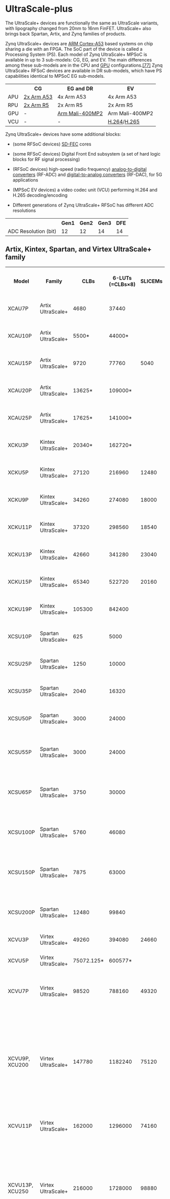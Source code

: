 # UltraScale-plus

The UltraScale+ devices are functionally the same as UltraScale variants, with lipography changed from 20nm to 16nm FinFET. UltraScale+ also brings back Spartan, Artix, and Zynq families of products.

Zynq UltraScale+ devices are [ARM Cortex-A53](https://en.wikipedia.org/wiki/ARM_Cortex-A53 "ARM Cortex-A53") based
systems on chip sharing a die with an FPGA. The SoC part of the device is called a Processing System (PS). Each model of
Zynq UltraScale+ MPSoC is available in up to 3 sub-models: CG, EG, and EV. The main differences among these sub-models
are in the CPU and [GPU](https://en.wikipedia.org/wiki/Graphics_processing_unit "Graphics processing unit")
configurations.[\[77\]](#cite_note-77) Zynq UltraScale+ RFSoC devices are available in DR sub-models, which have PS
capabilities identical to MPSoC EG sub-models.
<table>
	<tbody>
		<tr>
			<th>
			</th>
			<th>CG
			</th>
			<th>EG and DR
			</th>
			<th>EV
		</tr>
		<tr>
			<td>APU</td>
			<td><a href=https://en.wikipedia.org/wiki/ARM_Cortex-A title="ARM Cortex-A">2x Arm
					A53</a></td>
			<td>4x Arm A53</td>
			<td>4x Arm A53
		</tr>
		<tr>
			<td>RPU</td>
			<td><a href=https://en.wikipedia.org/wiki/ARM_Cortex-R title="ARM Cortex-R">2x Arm
					R5</a></td>
			<td>2x Arm R5</td>
			<td>2x Arm R5
		</tr>
		<tr>
			<td>GPU</td>
			<td>-</td>
			<td><a href=https://en.wikipedia.org/wiki/Mali_(GPU) title="Mali (GPU)">Arm
					Mali-400MP2</a></td>
			<td>Arm Mali-400MP2
		</tr>
		<tr>
			<td>VCU</td>
			<td>-</td>
			<td>-</td>
			<td><a href=https://en.wikipedia.org/wiki/H.264/MPEG-4_AVC class=mw-redirect
					title="H.264/MPEG-4 AVC">H.264</a>/<a href=https://en.wikipedia.org/wiki/H.265 class=mw-redirect
					title=H.265>H.265</a>
</table>

Zynq UltraScale+ devices have some additional blocks:

* (some RFSoC devices) [SD-FEC](https://en.wikipedia.org/wiki/Forward_Error_Correction "Forward Error Correction") cores
* (some RFSoC devices) Digital Front End subsystem (a set of hard logic blocks for RF signal processing)
* (RFSoC devices) high-speed (radio frequency) [analog-to-digital
converters](https://en.wikipedia.org/wiki/Analog-to-digital_converter "Analog-to-digital converter") (RF-ADC) and
[digital-to-analog converters](https://en.wikipedia.org/wiki/Digital-to-analog_converter "Digital-to-analog converter")
(RF-DAC), for 5G applications
* (MPSoC EV devices) a video codec unit (VCU) performing H.264 and H.265 decoding/encoding

* Different generations of Zynq UltraScale+ RFSoC has different ADC resolutions
<table>
	<tbody>
		<tr>
			<th>
			</th>
			<th>Gen1
			</th>
			<th>Gen2
			</th>
			<th>Gen3
			</th>
			<th> DFE
			</th>
		</tr>
		<tr>
			<td>ADC Resolution (bit)
			</td>
			<td>12
			</td>
			<td>12
			</td>
			<td>14
			</td>
			<td>14
			</td>
		</tr>
	</tbody>
</table>


## Artix, Kintex, Spartan, and Virtex UltraScale+ family
<table>
	<tbody>
		<tr>
			<th class=headerSort tabindex=0 role="columnheader button" title="Sort ascending">Model
			</th>
			<th class=headerSort tabindex=0 role="columnheader button" title="Sort ascending">Family
			</th>
			<th class=headerSort tabindex=0 role="columnheader button" title="Sort ascending">CLBs
			</th>
			<th class=headerSort tabindex=0 role="columnheader button" title="Sort ascending">6-LUTs
				(=CLBs×8)
			</th>
			<th class=headerSort tabindex=0 role="columnheader button" title="Sort ascending">
				SLICEMs
			</th>
			<th class=headerSort tabindex=0 role="columnheader button" title="Sort ascending">Block
				RAMs (36kbit each)
			</th>
			<th class=headerSort tabindex=0 role="columnheader button" title="Sort ascending">Ultra
				RAMs (288kbit each)
			</th>
			<th class=headerSort tabindex=0 role="columnheader button" title="Sort ascending">
				DSP48E2 blocks
			</th>
			<th class=headerSort tabindex=0 role="columnheader button" title="Sort ascending">CMTs
			</th>
			<th class=headerSort tabindex=0 role="columnheader button" title="Sort ascending">Clock
				Regions
			</th>
			<th class=headerSort tabindex=0 role="columnheader button" title="Sort ascending">I/O
				banks (max)
			</th>
			<th class=headerSort tabindex=0 role="columnheader button" title="Sort ascending">User
				I/Os (max)
			</th>
			<th class=headerSort tabindex=0 role="columnheader button" title="Sort ascending">
				Gigabit transceivers (max)
			</th>
			<th class=headerSort tabindex=0 role="columnheader button" title="Sort ascending">PCI
				Express Cores
			</th>
			<th class=headerSort tabindex=0 role="columnheader button" title="Sort ascending">100
				Gigabit Ethernet MACs
			</th>
			<th class=headerSort tabindex=0 role="columnheader button" title="Sort ascending">
				Intelaken Cores
			</th>
			<th class=headerSort tabindex=0 role="columnheader button" title="Sort ascending">Others
			</th>
			<th class=headerSort tabindex=0 role="columnheader button" title="Sort ascending">Notes
		</tr>
		<tr>
			<td>XCAU7P</td>
			<td>Artix UltraScale+</td>
			<td>4680</td>
			<td>37440</td>
			<td></td>
			<td>108</td>
			<td></td>
			<td>215</td>
			<td>2</td>
			<td></td>
			<td>2 HP + 6 HD</td>
			<td>104 HP + 144 HD</td>
			<td>4 GTH</td>
			<td>1 PCIE4C</td>
			<td>-</td>
			<td>-</td>
			<td>-</td>
			<td>not yet in production
		</tr>
		<tr>
			<td>XCAU10P</td>
			<td>Artix UltraScale+</td>
			<td>5500*</td>
			<td>44000*</td>
			<td></td>
			<td>100*</td>
			<td>-</td>
			<td>400</td>
			<td>3</td>
			<td>6 (2x3)</td>
			<td>3 HP + 3 HD</td>
			<td>156 HP + 72 HD</td>
			<td>12 GTH</td>
			<td>1 PCIE4C</td>
			<td>-</td>
			<td>-</td>
			<td>-</td>
			<td>software-limitted version of XCAU15P
		</tr>
		<tr>
			<td>XCAU15P</td>
			<td>Artix UltraScale+</td>
			<td>9720</td>
			<td>77760</td>
			<td>5040</td>
			<td>144</td>
			<td>-</td>
			<td>576</td>
			<td>3</td>
			<td>6 (2x3)</td>
			<td>3 HP + 3 HD</td>
			<td>156 HP + 72 HD</td>
			<td>12 GTH</td>
			<td>1 PCIE4C</td>
			<td>-</td>
			<td>-</td>
			<td>-</td>
			<td>
		</tr>
		<tr>
			<td>XCAU20P</td>
			<td>Artix UltraScale+</td>
			<td>13625*</td>
			<td>109000*</td>
			<td></td>
			<td>200*</td>
			<td>-</td>
			<td>900*</td>
			<td>3*</td>
			<td>16 (4x4)</td>
			<td>3 HP + 3 HD</td>
			<td>156 HP + 72 HD</td>
			<td>12 GTY</td>
			<td>1 PCIE4</td>
			<td>-</td>
			<td>-</td>
			<td>-</td>
			<td>software-limitted version of XCKU5P
		</tr>
		<tr>
			<td>XCAU25P</td>
			<td>Artix UltraScale+</td>
			<td>17625*</td>
			<td>141000*</td>
			<td></td>
			<td>300*</td>
			<td>-</td>
			<td>1200*</td>
			<td>4</td>
			<td>16 (4x4)</td>
			<td>4 HP + 4 HD</td>
			<td>208 HP + 96 HD</td>
			<td>12 GTY</td>
			<td>1 PCIE4</td>
			<td>-</td>
			<td>-</td>
			<td>-</td>
			<td>software-limitted version of XCKU5P
		</tr>
		<tr>
			<td>XCKU3P</td>
			<td>Kintex UltraScale+</td>
			<td>20340*</td>
			<td>162720*</td>
			<td></td>
			<td>360*</td>
			<td>48*</td>
			<td>1368*</td>
			<td>4</td>
			<td>16 (4×4)</td>
			<td>4 HP + 4 HD</td>
			<td>208 HP + 96 HD</td>
			<td>16 GTY</td>
			<td>1 PCIE4</td>
			<td>-</td>
			<td>-</td>
			<td>-</td>
			<td>software-limitted version of XCKU5P
		</tr>
		<tr>
			<td>XCKU5P</td>
			<td>Kintex UltraScale+</td>
			<td>27120</td>
			<td>216960</td>
			<td>12480</td>
			<td>480</td>
			<td>64</td>
			<td>1824</td>
			<td>4</td>
			<td>16 (4×4)</td>
			<td>4 HP + 4 HD</td>
			<td>208 HP + 96 HD</td>
			<td>16 GTY</td>
			<td>1 PCIE4</td>
			<td>1</td>
			<td>-</td>
			<td>-</td>
			<td>
		</tr>
		<tr>
			<td>XCKU9P</td>
			<td>Kintex UltraScale+</td>
			<td>34260</td>
			<td>274080</td>
			<td>18000</td>
			<td>912</td>
			<td>-</td>
			<td>2520</td>
			<td>4</td>
			<td>25 (4×7-3)</td>
			<td>4 HP + 5 HD</td>
			<td>208 HP + 96 HD</td>
			<td>28 GTH</td>
			<td>-</td>
			<td>-</td>
			<td>-</td>
			<td>-</td>
			<td>same die as XCZU9*, with disabled PS
		</tr>
		<tr>
			<td>XCKU11P</td>
			<td>Kintex UltraScale+</td>
			<td>37320</td>
			<td>298560</td>
			<td>18540</td>
			<td>600</td>
			<td>80</td>
			<td>2928</td>
			<td>8</td>
			<td>29 (4×8-3)</td>
			<td>8 HP + 4 HD</td>
			<td>416 HP + 96 HD</td>
			<td>32 GTH + 20 GTY</td>
			<td>4 PCIE4</td>
			<td>2</td>
			<td>1</td>
			<td>-</td>
			<td>same die as XCZU11*, with disabled PS
		</tr>
		<tr>
			<td>XCKU13P</td>
			<td>Kintex UltraScale+</td>
			<td>42660</td>
			<td>341280</td>
			<td>23040</td>
			<td>744</td>
			<td>112</td>
			<td>3528</td>
			<td>4</td>
			<td>25 (4×7-3)</td>
			<td>4 HP + 5 HD</td>
			<td>208 HP + 96 HD</td>
			<td>28 GTH</td>
			<td>-</td>
			<td>-</td>
			<td>-</td>
			<td>-</td>
			<td>same die as XCZU15*, with disabled PS
		</tr>
		<tr>
			<td>XCKU15P</td>
			<td>Kintex UltraScale+</td>
			<td>65340</td>
			<td>522720</td>
			<td>20160</td>
			<td>984</td>
			<td>128</td>
			<td>1968</td>
			<td>11</td>
			<td>41 (4×11-3)</td>
			<td>11 HP + 4 HD</td>
			<td>572 HP + 96 HD</td>
			<td>44 GTH + 32 GTY</td>
			<td>5 PCIE4</td>
			<td>4</td>
			<td>4</td>
			<td>-</td>
			<td>same die as XCZU19*, with disabled PS
		</tr>
		<tr>
			<td>XCKU19P</td>
			<td>Kintex UltraScale+</td>
			<td>105300</td>
			<td>842400</td>
			<td></td>
			<td>1728</td>
			<td>288</td>
			<td>1080</td>
			<td>9</td>
			<td>45 (5×9)</td>
			<td>9 HP + 3 HD</td>
			<td>468 HP + 72 HD</td>
			<td>32 GTY</td>
			<td>3 PCIE4C</td>
			<td>1</td>
			<td>-</td>
			<td>-</td>
			<td>partial version of XCVU23P</td>
		</tr>
		<tr>
			<td>XCSU10P</td><!-- Name -->
			<td>Spartan UltraScale+</td><!-- Family -->
			<td>625</td><!-- CLB -->
			<td>5000</td><!-- LUT(CLB*8) -->
			<td></td><!-- SLICEM -->
			<td>48</td><!-- BRAM -->
			<td>0</td><!-- URAM -->
			<td>24</td><!-- DSP -->
			<td>2</td><!-- CMT -->
			<td></td><!-- ClockRegion -->
			<td>1 HP + 11 HD</td><!-- IO Banks -->
			<td>52 HP + 252 HD</td><!-- User IO -->
			<td>0</td><!-- Transceiver -->
			<td>0</td><!-- PCIE -->
			<td>-</td><!-- 100GE MAC -->
			<td>-</td><!-- Interlaken -->
			<td>-</td><!-- Other -->
			<td></td><!-- Notes -->
		</tr>
		<tr>
			<td>XCSU25P</td><!-- Name -->
			<td>Spartan UltraScale+</td><!-- Family -->
			<td>1250</td><!-- CLB -->
			<td>10000</td><!-- LUT(CLB*8) -->
			<td></td><!-- SLICEM -->
			<td>48</td><!-- BRAM -->
			<td>0</td><!-- URAM -->
			<td>36</td><!-- DSP -->
			<td>2</td><!-- CMT -->
			<td></td><!-- ClockRegion -->
			<td>1 HP + 11 HD</td><!-- IO Banks -->
			<td>52 HP + 252 HD</td><!-- User IO -->
			<td>0</td><!-- Transceiver -->
			<td>0</td><!-- PCIE -->
			<td>-</td><!-- 100GE MAC -->
			<td>-</td><!-- Interlaken -->
			<td>-</td><!-- Other -->
			<td></td><!-- Notes -->
		</tr>
		<tr>
			<td>XCSU35P</td><!-- Name -->
			<td>Spartan UltraScale+</td><!-- Family -->
			<td>2040</td><!-- CLB -->
			<td>16320</td><!-- LUT(CLB*8) -->
			<td></td><!-- SLICEM -->
			<td>48</td><!-- BRAM -->
			<td>0</td><!-- URAM -->
			<td>48</td><!-- DSP -->
			<td>2</td><!-- CMT -->
			<td></td><!-- ClockRegion -->
			<td>1 HP + 11 HD</td><!-- IO Banks -->
			<td>52 HP + 252 HD</td><!-- User IO -->
			<td>0</td><!-- Transceiver -->
			<td>0</td><!-- PCIE -->
			<td>-</td><!-- 100GE MAC -->
			<td>-</td><!-- Interlaken -->
			<td>-</td><!-- Other -->
			<td></td><!-- Notes -->
		</tr>
		<tr>
			<td>XCSU50P</td><!-- Name -->
			<td>Spartan UltraScale+</td><!-- Family -->
			<td>3000</td><!-- CLB -->
			<td>24000</td><!-- LUT(CLB*8) -->
			<td></td><!-- SLICEM -->
			<td>72</td><!-- BRAM -->
			<td>0</td><!-- URAM -->
			<td>96</td><!-- DSP -->
			<td>2</td><!-- CMT -->
			<td></td><!-- ClockRegion -->
			<td>1 HP + 14 HD</td><!-- IO Banks -->
			<td>52 HP + 336 HD</td><!-- User IO -->
			<td>0</td><!-- Transceiver -->
			<td>0</td><!-- PCIE -->
			<td>-</td><!-- 100GE MAC -->
			<td>-</td><!-- Interlaken -->
			<td>-</td><!-- Other -->
			<td></td><!-- Notes -->
		</tr>
		<tr>
			<td>XCSU55P</td><!-- Name -->
			<td>Spartan UltraScale+</td><!-- Family -->
			<td>3000</td><!-- CLB -->
			<td>24000</td><!-- LUT(CLB*8) -->
			<td></td><!-- SLICEM -->
			<td>48</td><!-- BRAM -->
			<td>0</td><!-- URAM -->
			<td>96</td><!-- DSP -->
			<td>4</td><!-- CMT -->
			<td></td><!-- ClockRegion -->
			<td>1 HP + 7 HD</td><!-- IO Banks -->
			<td>52 HP + 168 HD + 132 XP5</td><!-- User IO -->
			<td>0</td><!-- Transceiver -->
			<td>0</td><!-- PCIE -->
			<td>-</td><!-- 100GE MAC -->
			<td>-</td><!-- Interlaken -->
			<td>2x Memory Controller</td><!-- Other -->
			<td></td><!-- Notes -->
		</tr>
		<tr>
			<td>XCSU65P</td><!-- Name -->
			<td>Spartan UltraScale+</td><!-- Family -->
			<td>3750</td><!-- CLB -->
			<td>30000</td><!-- LUT(CLB*8) -->
			<td></td><!-- SLICEM -->
			<td>108</td><!-- BRAM -->
			<td>0</td><!-- URAM -->
			<td>96</td><!-- DSP -->
			<td>5</td><!-- CMT -->
			<td></td><!-- ClockRegion -->
			<td>1 HP + 7 HD</td><!-- IO Banks -->
			<td>52 HP + 168 HD + 132 XP5</td><!-- User IO -->
			<td>4 GTH</td><!-- Transceiver -->
			<td>1 PCIE4CE</td><!-- PCIE -->
			<td>-</td><!-- 100GE MAC -->
			<td>-</td><!-- Interlaken -->
			<td>2x Memory Controller</td><!-- Other -->
			<td></td><!-- Notes -->
		</tr>
		<tr>
			<td>XCSU100P</td><!-- Name -->
			<td>Spartan UltraScale+</td><!-- Family -->
			<td>5760</td><!-- CLB -->
			<td>46080</td><!-- LUT(CLB*8) -->
			<td></td><!-- SLICEM -->
			<td>144</td><!-- BRAM -->
			<td>0</td><!-- URAM -->
			<td>144</td><!-- DSP -->
			<td>5</td><!-- CMT -->
			<td></td><!-- ClockRegion -->
			<td>1 HP + 13 HD</td><!-- IO Banks -->
			<td>52 HP + 294 HD + 132 XP5</td><!-- User IO -->
			<td>4 GTH</td><!-- Transceiver -->
			<td>1 PCIE4CE</td><!-- PCIE -->
			<td>-</td><!-- 100GE MAC -->
			<td>-</td><!-- Interlaken -->
			<td>2x Memory Controller</td><!-- Other -->
			<td></td><!-- Notes -->
		</tr>
		<tr>
			<td>XCSU150P</td><!-- Name -->
			<td>Spartan UltraScale+</td><!-- Family -->
			<td>7875</td><!-- CLB -->
			<td>63000</td><!-- LUT(CLB*8) -->
			<td></td><!-- SLICEM -->
			<td>168</td><!-- BRAM -->
			<td>16</td><!-- URAM -->
			<td>384</td><!-- DSP -->
			<td>6</td><!-- CMT -->
			<td></td><!-- ClockRegion -->
			<td>1 HP + 14 HD</td><!-- IO Banks -->
			<td>52 HP + 336 HD + 132 XP5</td><!-- User IO -->
			<td>8 GTH</td><!-- Transceiver -->
			<td>2 PCIE4CE</td><!-- PCIE -->
			<td>-</td><!-- 100GE MAC -->
			<td>-</td><!-- Interlaken -->
			<td>2x Memory Controller</td><!-- Other -->
			<td></td><!-- Notes -->
		</tr>
		<tr>
			<td>XCSU200P</td><!-- Name -->
			<td>Spartan UltraScale+</td><!-- Family -->
			<td>12480</td><!-- CLB -->
			<td>99840</td><!-- LUT(CLB*8) -->
			<td></td><!-- SLICEM -->
			<td>192</td><!-- BRAM -->
			<td>64</td><!-- URAM -->
			<td>384</td><!-- DSP -->
			<td>6</td><!-- CMT -->
			<td></td><!-- ClockRegion -->
			<td>1 HP + 14 HD</td><!-- IO Banks -->
			<td>52 HP + 336 HD + 132 XP5</td><!-- User IO -->
			<td>8 GTH</td><!-- Transceiver -->
			<td>2 PCIE4CE</td><!-- PCIE -->
			<td>-</td><!-- 100GE MAC -->
			<td>-</td><!-- Interlaken -->
			<td>2x Memory Controller</td><!-- Other -->
			<td></td><!-- Notes -->
		</tr>
		<tr>
			<td>XCVU3P</td>
			<td>Virtex UltraScale+</td>
			<td>49260</td>
			<td>394080</td>
			<td>24660</td>
			<td>720</td>
			<td>320</td>
			<td>2280</td>
			<td>10</td>
			<td>30 (6×5)</td>
			<td>10 HP</td>
			<td>520 HP</td>
			<td>40 GTY</td>
			<td>2 PCIE4</td>
			<td>3</td>
			<td>3</td>
			<td>-</td>
			<td>
		</tr>
		<tr>
			<td>XCVU5P</td>
			<td>Virtex UltraScale+</td>
			<td>75072.125*</td>
			<td>600577*</td>
			<td></td>
			<td>1024*</td>
			<td>470*</td>
			<td>3474*</td>
			<td>20</td>
			<td>60 (6×10)</td>
			<td>20 HP</td>
			<td>832 HP</td>
			<td>80 GTY</td>
			<td>4 PCIE4</td>
			<td>4*</td>
			<td>4*</td>
			<td>-</td>
			<td>software limited version of XCVU7P
		</tr>
		<tr>
			<td>XCVU7P</td>
			<td>Virtex UltraScale+</td>
			<td>98520</td>
			<td>788160</td>
			<td>49320</td>
			<td>1440</td>
			<td>640</td>
			<td>4560</td>
			<td>20</td>
			<td>60 (6×10)</td>
			<td>20 HP</td>
			<td>832 HP</td>
			<td>80 GTY</td>
			<td>4 PCIE4</td>
			<td>6</td>
			<td>6</td>
			<td>-</td>
			<td>a multi-die FPGA made of two XCVU3P FPGAs
		</tr>
		<tr>
			<td>XCVU9P, XCU200</td>
			<td>Virtex UltraScale+</td>
			<td>147780</td>
			<td>1182240</td>
			<td>75120</td>
			<td>2160</td>
			<td>960</td>
			<td>6840</td>
			<td>30</td>
			<td>90 (6×15)</td>
			<td>30 HP</td>
			<td>832 HP</td>
			<td>120 GTY</td>
			<td>6 PCIE4</td>
			<td>9</td>
			<td>9</td>
			<td>-</td>
			<td>a multi-die FPGA made of three XCVU3P FPGAs;
				<p>XCU200 is the designation of the FPGA used on the Alveo U200 board, which is
					rebadged XCVU9P
				</p>
		</tr>
		<tr>
			<td>XCVU11P</td>
			<td>Virtex UltraScale+</td>
			<td>162000</td>
			<td>1296000</td>
			<td>74160</td>
			<td>2016</td>
			<td>960</td>
			<td>9216</td>
			<td>12</td>
			<td>96 (8×12)</td>
			<td>12 HP</td>
			<td>624 HP</td>
			<td>96 GTY</td>
			<td>3 PCIE4</td>
			<td>9</td>
			<td>6</td>
			<td>-</td>
			<td>a multi-die FPGA made of three die
		</tr>
		<tr>
			<td>XCVU13P, XCU250</td>
			<td>Virtex UltraScale+</td>
			<td>216000</td>
			<td>1728000</td>
			<td>98880</td>
			<td>2688</td>
			<td>1280</td>
			<td>12288</td>
			<td>16</td>
			<td>128 (8×16)</td>
			<td>16 HP</td>
			<td>832 HP</td>
			<td>128 GTY</td>
			<td>4 PCIE4</td>
			<td>12</td>
			<td>8</td>
			<td>-</td>
			<td>a multi-die FPGA made of four die (same base die as XCVU11P); XCU250 is the
				designation of the FPGA used on the Alveo U250 board, which is rebadged XCVU13P
		</tr>
		<tr>
			<td>XCVU19P</td>
			<td>Virtex UltraScale+</td>
			<td>510720</td>
			<td>4085760</td>
			<td>119520</td>
			<td>2160</td>
			<td>320</td>
			<td>3840</td>
			<td>40</td>
			<td>180 (9×20)</td>
			<td>40 HP + 4 HD</td>
			<td>1976 HP + 96 HD</td>
			<td>80 GTY</td>
			<td>8 PCIE4C</td>
			<td>-</td>
			<td>-</td>
			<td>-</td>
			<td>a multi-die FPGA made of four die
		</tr>
		<tr>
			<td>XCVU23P, XCU26</td>
			<td>Virtex UltraScale+</td>
			<td>128700</td>
			<td>1029600</td>
			<td>29040</td>
			<td>2112</td>
			<td>352</td>
			<td>1320</td>
			<td>11</td>
			<td>55 (5×11)</td>
			<td>11 HP + 3 HD</td>
			<td>572 HP + 72 HD</td>
			<td>34 GTY + 4 GTM</td>
			<td>4 PCIE4C</td>
			<td>2</td>
			<td>-</td>
			<td>-</td>
			<td>XCU26 is the designation of the FPGA used on the Alveo SN1022 SmartNIC board, which
				is a rebadged XCVU23P
		</tr>
		<tr>
			<td>XCVU27P</td>
			<td>Virtex UltraScale+</td>
			<td>162000*</td>
			<td>1296000*</td>
			<td>74160*</td>
			<td>2016*</td>
			<td>960*</td>
			<td>9216*</td>
			<td>16</td>
			<td>128 (8×16)</td>
			<td>16 HP</td>
			<td>676 HP</td>
			<td>32 GTY + 48 GTM</td>
			<td>1 PCIE4</td>
			<td>15</td>
			<td>8</td>
			<td>-</td>
			<td>software-limitted version of XCVU29P
		</tr>
		<tr>
			<td>XCVU29P</td>
			<td>Virtex UltraScale+</td>
			<td>216000</td>
			<td>1728000</td>
			<td>98880</td>
			<td>2688</td>
			<td>1280</td>
			<td>12288</td>
			<td>16</td>
			<td>128 (8×16)</td>
			<td>16 HP</td>
			<td>676 HP</td>
			<td>32 GTY + 48 GTM</td>
			<td>1 PCIE4</td>
			<td>15</td>
			<td>8</td>
			<td>-</td>
			<td>a multi-die FPGA made of four die; one die is identical to the one used in XCVU11P,
				the other three contain the GTM transceivers
		</tr>
		<tr>
			<td>XCVU31P</td>
			<td>Virtex UltraScale+ HBM</td>
			<td>54960</td>
			<td>439680</td>
			<td>25680</td>
			<td>672</td>
			<td>320</td>
			<td>2880</td>
			<td>4</td>
			<td>32 (8×4)</td>
			<td>4 HP</td>
			<td>208 HP</td>
			<td>32 GTY</td>
			<td>4 PCIE4C</td>
			<td>2</td>
			<td>-</td>
			<td>HBM memory controller + 4GB HBM memory stack</td>
			<td>same die as XCVU33P, but with less HBM memory
		</tr>
		<tr>
			<td>XCVU33P</td>
			<td>Virtex UltraScale+ HBM</td>
			<td>54960</td>
			<td>439680</td>
			<td>25680</td>
			<td>672</td>
			<td>320</td>
			<td>2880</td>
			<td>4</td>
			<td>32 (8×4)</td>
			<td>4 HP</td>
			<td>208 HP</td>
			<td>32 GTY</td>
			<td>4 PCIE4C</td>
			<td>2</td>
			<td>-</td>
			<td>2 HBM memory controllers + 2×4GB HBM memory stacks</td>
			<td>
		</tr>
		<tr>
			<td>XCVU35P, XCU50</td>
			<td>Virtex UltraScale+ HBM</td>
			<td>108960</td>
			<td>871680</td>
			<td>50400</td>
			<td>1344</td>
			<td>640</td>
			<td>5952</td>
			<td>8</td>
			<td>64 (8×8)</td>
			<td>8 HP</td>
			<td>416 HP</td>
			<td>64 GTY</td>
			<td>1 PCIE4 + 4 PCIE4C</td>
			<td>5</td>
			<td>2</td>
			<td>2 HBM memory controllers + 2×4GB HBM memory stacks</td>
			<td>a multi-die FPGA made of XCVU33P + one XCVU11P die; XCU50 is the designation of the
				FPGA used on the Alveo U50 board, which is rebadged XCVU35P
		</tr>
		<tr>
			<td>XCVU37P, XCU280,
				<p>XCU55C
				</p></td>
			<td>Virtex UltraScale+ HBM</td>
			<td>162960</td>
			<td>1303680</td>
			<td>75120</td>
			<td>2016</td>
			<td>960</td>
			<td>9024</td>
			<td>12</td>
			<td>96 (8×12)</td>
			<td>12 HP</td>
			<td>624 HP</td>
			<td>96 GTY</td>
			<td>2 PCIE4 + 4 PCIE4C</td>
			<td>8</td>
			<td>4</td>
			<td>2 HBM memory controllers + 2×4GB HBM memory stacks</td>
			<td>a multi-die FPGA made of XCVU33P + two XCVU11P die; XCU280 and XCU55C are the
				designations of the FPGAs used on the Alveo U280 and Alveo U55C boards,
				respectively, which are rebadged XCVU37P
		</tr>
		<tr>
			<td>XCVU45P</td>
			<td>Virtex UltraScale+ HBM</td>
			<td>108960</td>
			<td>871680</td>
			<td>50400</td>
			<td>1344</td>
			<td>640</td>
			<td>5952</td>
			<td>8</td>
			<td>64 (8×8)</td>
			<td>8 HP</td>
			<td>416 HP</td>
			<td>64 GTY</td>
			<td>1 PCIE4 + 4 PCIE4C</td>
			<td>5</td>
			<td>2</td>
			<td>2 HBM memory controllers + 2×8GB HBM memory stacks</td>
			<td>same as XCVU35P, but with more HBM memory
		</tr>
		<tr>
			<td>XCVU47P</td>
			<td>Virtex UltraScale+ HBM</td>
			<td>162960</td>
			<td>1303680</td>
			<td>75120</td>
			<td>2016</td>
			<td>960</td>
			<td>9024</td>
			<td>12</td>
			<td>96 (8×12)</td>
			<td>12 HP</td>
			<td>624 HP</td>
			<td>96 GTY</td>
			<td>2 PCIE4 + 4 PCIE4C</td>
			<td>8</td>
			<td>4</td>
			<td>2 HBM memory controllers + 2×8GB HBM memory stacks</td>
			<td>same as XCVU37P, but with more HBM memory
		</tr>
		<tr>
			<td>XCVU57P</td>
			<td>Virtex UltraScale+ HBM</td>
			<td>162960</td>
			<td>1303680</td>
			<td>75120</td>
			<td>2016</td>
			<td>960</td>
			<td>9024</td>
			<td>12</td>
			<td>96 (8×12)</td>
			<td>12 HP</td>
			<td>624 HP</td>
			<td>32 GTY + 32 GTM</td>
			<td>4 PCIE4C</td>
			<td>10</td>
			<td>4</td>
			<td>2 HBM memory controllers + 2×8GB HBM memory stacks</td>
			<td>same as XCVU47P, but with the XCVU11P die replaced with XCVU27P GTM-containing die
		</tr>
	</tbody>
</table>


## Zynq UltraScale+ Family
<table>
	<tbody>
	<tr>
			<th class=headerSort tabindex=0 role="columnheader button" title="Sort ascending">Model
			</th>
			<th class=headerSort tabindex=0 role="columnheader button" title="Sort ascending">Family
			</th>
			<th class=headerSort tabindex=0 role="columnheader button" title="Sort ascending">CLBs
			</th>
			<th class=headerSort tabindex=0 role="columnheader button" title="Sort ascending">6-LUTs
				(=CLBs×8)
			</th>
			<th class=headerSort tabindex=0 role="columnheader button" title="Sort ascending">
				SLICEMs
			</th>
			<th class=headerSort tabindex=0 role="columnheader button" title="Sort ascending">Block
				RAMs (36kbit each)
			</th>
			<th class=headerSort tabindex=0 role="columnheader button" title="Sort ascending">Ultra
				RAMs (288kbit each)
			</th>
			<th class=headerSort tabindex=0 role="columnheader button" title="Sort ascending">
				DSP48E2 blocks
			</th>
			<th class=headerSort tabindex=0 role="columnheader button" title="Sort ascending">CMTs
			</th>
			<th class=headerSort tabindex=0 role="columnheader button" title="Sort ascending">Clock
				Regions
			</th>
			<th class=headerSort tabindex=0 role="columnheader button" title="Sort ascending">I/O
				banks (max)
			</th>
			<th class=headerSort tabindex=0 role="columnheader button" title="Sort ascending">User
				I/Os (max)
			</th>
			<th class=headerSort tabindex=0 role="columnheader button" title="Sort ascending">
				Gigabit transceivers (max)
			</th>
			<th class=headerSort tabindex=0 role="columnheader button" title="Sort ascending">PCI
				Express Cores
			</th>
			<th class=headerSort tabindex=0 role="columnheader button" title="Sort ascending">100
				Gigabit Ethernet MACs
			</th>
			<th class=headerSort tabindex=0 role="columnheader button" title="Sort ascending">
				Intelaken Cores
			</th>
			<th class=headerSort tabindex=0 role="columnheader button" title="Sort ascending">Others
			</th>
			<th class=headerSort tabindex=0 role="columnheader button" title="Sort ascending">Notes
		</tr>
		<tr>
			<td>XCZU1CG, XCZU1EG</td>
			<td>Zynq UltraScale+ MPSoC</td>
			<td>4680</td>
			<td>37440</td>
			<td></td>
			<td>108</td>
			<td>-</td>
			<td>216</td>
			<td>3</td>
			<td>3 (1×3)</td>
			<td>3 HP + 1 HD</td>
			<td>156 HP + 24 HD</td>
			<td>-</td>
			<td>-</td>
			<td>-</td>
			<td>-</td>
			<td>Processing System</td>
			<td>
		</tr>
		<tr>
			<td>XCZU2CG, XCZU2EG</td>
			<td>Zynq UltraScale+ MPSoC</td>
			<td>5904*</td>
			<td>47232*</td>
			<td></td>
			<td>150*</td>
			<td>-</td>
			<td>240*</td>
			<td>3</td>
			<td>6 (2×3)</td>
			<td>3 HP + 4 HD</td>
			<td>156 HP + 96 HD</td>
			<td>-</td>
			<td>-</td>
			<td>-</td>
			<td>-</td>
			<td>Processing System</td>
			<td>software-limitted XCZU3
		</tr>
		<tr>
			<td>XCZU3CG, XCZU3EG</td>
			<td>Zynq UltraScale+ MPSoC</td>
			<td>8820</td>
			<td>70560</td>
			<td>3600</td>
			<td>216</td>
			<td>-</td>
			<td>360</td>
			<td>3</td>
			<td>6 (2×3)</td>
			<td>3 HP + 4 HD</td>
			<td>156 HP + 96 HD</td>
			<td>-</td>
			<td>-</td>
			<td>-</td>
			<td>-</td>
			<td>Processing System</td>
			<td>
		</tr>
		<tr>
			<td>XCZU3TCG
				<p>XCZU3TEG
				</p></td>
			<td>Zynq UltraScale+ MPSoC</td>
			<td>9000</td>
			<td>72000</td>
			<td></td>
			<td>144</td>
			<td>48</td>
			<td>576</td>
			<td>1</td>
			<td></td>
			<td>1 HP + 3 HD</td>
			<td>52 HP + 72 HD</td>
			<td>8 GTH</td>
			<td>1 PCIE4C</td>
			<td>-</td>
			<td>-</td>
			<td>Processing System</td>
			<td>not yet in production
		</tr>
		<tr>
			<td>XCZU4CG, XCZU4EG, XCZU4EV</td>
			<td>Zynq UltraScale+ MPSoC</td>
			<td>10980*</td>
			<td>87840*</td>
			<td></td>
			<td>128*</td>
			<td>48*</td>
			<td>728*</td>
			<td>4</td>
			<td>12 (3×4)</td>
			<td>4 HP + 4 HD</td>
			<td>156 HP + 96 HD</td>
			<td>16 GTH</td>
			<td>2 PCIE4</td>
			<td>-</td>
			<td>-</td>
			<td>Processing System, VCU</td>
			<td>software-limitted XCZU5
		</tr>
		<tr>
			<td>XCZU5CG, XCZU5EG, XCZU5EV, XCK26</td>
			<td>Zynq UltraScale+ MPSoC</td>
			<td>14640</td>
			<td>117120</td>
			<td>7200</td>
			<td>144</td>
			<td>64</td>
			<td>1248</td>
			<td>4</td>
			<td>12 (3×4)</td>
			<td>4 HP + 4 HD</td>
			<td>156 HP + 96 HD</td>
			<td>16 GTH</td>
			<td>2 PCIE4</td>
			<td>-</td>
			<td>-</td>
			<td>Processing System, VCU</td>
			<td>XCK26 is the designation of the device on the Kria K26 system on module, which is a
				rebadged XCZU5EV device
		</tr>
		<tr>
			<td>XCZU6CG, XCZU6EG</td>
			<td>Zynq UltraScale+ MPSoC</td>
			<td>26825.5*</td>
			<td>214604*</td>
			<td></td>
			<td>714*</td>
			<td>-</td>
			<td>1973*</td>
			<td>4</td>
			<td>25 (4×7-3)</td>
			<td>4 HP + 5 HD</td>
			<td>208 HP + 120 HD</td>
			<td>24 GTH</td>
			<td>-</td>
			<td>-</td>
			<td>-</td>
			<td>Processing System</td>
			<td>software-limitted XCZU9
		</tr>
		<tr>
			<td>XCZU7CG, XCZU7EG, XCZU7EV, XCU30</td>
			<td>Zynq UltraScale+ MPSoC</td>
			<td>28800</td>
			<td>230400</td>
			<td>12720</td>
			<td>312</td>
			<td>96</td>
			<td>1728</td>
			<td>8</td>
			<td>20 (4×6-4)</td>
			<td>8 HP + 4 HD</td>
			<td>416 HP + 48 HD</td>
			<td>24 GTH</td>
			<td>2 PCIE4</td>
			<td>-</td>
			<td>-</td>
			<td>Processing System, VCU</td>
			<td>XCU30 is the designation of the devices on the Alveo U30 board, which are rebadged
				XCZU7EV devices
		</tr>
		<tr>
			<td>XCZU9CG, XCZU9EG</td>
			<td>Zynq UltraScale+ MPSoC</td>
			<td>34260</td>
			<td>274080</td>
			<td>18000</td>
			<td>912</td>
			<td>-</td>
			<td>2520</td>
			<td>4</td>
			<td>25 (4×7-3)</td>
			<td>4 HP + 5 HD</td>
			<td>208 HP + 120 HD</td>
			<td>24 GTH</td>
			<td>-</td>
			<td>-</td>
			<td>-</td>
			<td>Processing System</td>
			<td>
		</tr>
		<tr>
			<td>XCZU11EG</td>
			<td>Zynq UltraScale+ MPSoC</td>
			<td>37320</td>
			<td>298560</td>
			<td>18540</td>
			<td>600</td>
			<td>80</td>
			<td>2928</td>
			<td>8</td>
			<td>29 (4×8-3)</td>
			<td>8 HP + 4 HD</td>
			<td>416 HP + 96 HD</td>
			<td>32 GTH + 16 GTY</td>
			<td>4 PCIE4</td>
			<td>2</td>
			<td>1</td>
			<td>Processing System</td>
			<td>
		</tr>
		<tr>
			<td>XCZU15EG</td>
			<td>Zynq UltraScale+ MPSoC</td>
			<td>42660</td>
			<td>341280</td>
			<td>23040</td>
			<td>744</td>
			<td>112</td>
			<td>3528</td>
			<td>4</td>
			<td>25 (4×7-3)</td>
			<td>4 HP + 5 HD</td>
			<td>208 HP + 120 HD</td>
			<td>24 GTH</td>
			<td>-</td>
			<td>-</td>
			<td>-</td>
			<td>Processing System</td>
			<td>
		</tr>
		<tr>
			<td>XCZU17EG</td>
			<td>Zynq UltraScale+ MPSoC</td>
			<td>52925.375*</td>
			<td>423403*</td>
			<td></td>
			<td>796*</td>
			<td>102*</td>
			<td>1590*</td>
			<td>11</td>
			<td>41 (4×11-3)</td>
			<td>11 HP + 4 HD</td>
			<td>572 HP + 96 HD</td>
			<td>44 GTH + 28 GTY</td>
			<td>4* PCIE4</td>
			<td>2*</td>
			<td>2*</td>
			<td>Processing System</td>
			<td>software-limitted XCZU19
		</tr>
		<tr>
			<td>XCZU19EG, XCU25</td>
			<td>Zynq UltraScale+ MPSoC</td>
			<td>65340</td>
			<td>522720</td>
			<td>20160</td>
			<td>984</td>
			<td>128</td>
			<td>1968</td>
			<td>11</td>
			<td>41 (4×11-3)</td>
			<td>11 HP + 4 HD</td>
			<td>572 HP + 96 HD</td>
			<td>44 GTH + 28 GTY</td>
			<td>5 PCIE4</td>
			<td>4</td>
			<td>4</td>
			<td>Processing System</td>
			<td>XCU25 is the designation of the device on the Alveo U25 board, which is a rebadged
				XCZU19EG device
		</tr>
		<tr>
			<td>XCZU21DR</td>
			<td>Zynq UltraScale+ RFSoC Gen 1</td>
			<td>53160</td>
			<td>425280</td>
			<td>26700</td>
			<td>1080</td>
			<td>80</td>
			<td>4272</td>
			<td>8</td>
			<td>45 (6×8-3)</td>
			<td>8 HP + 6 HD</td>
			<td>208 HP + 72 HD</td>
			<td>16 GTY</td>
			<td>2 PCIE4</td>
			<td>2</td>
			<td>1</td>
			<td>Processing System,
				<p>8 SD-FEC cores
				</p></td>
			<td>same die as XCZU28DR
		</tr>
		<tr>
			<td>XCZU25DR</td>
			<td>Zynq UltraScale+ RFSoC Gen 1</td>
			<td>38761*</td>
			<td>310088*</td>
			<td>19561*</td>
			<td>792*</td>
			<td>48*</td>
			<td>3145*</td>
			<td>6</td>
			<td>33 (6×6-3)</td>
			<td>6 HP + 4 HD</td>
			<td>299 HP + 48 HD</td>
			<td>8 GTY</td>
			<td>1 PCIE4</td>
			<td>1</td>
			<td>1</td>
			<td>Processing System,
				<p>8×4GSPS RF-ADC, 8×6.5GSPS RF-DAC
				</p></td>
			<td>partial XCZU28DR die
		</tr>
		<tr>
			<td>XCZU27DR</td>
			<td>Zynq UltraScale+ RFSoC Gen 1</td>
			<td>53160</td>
			<td>425280</td>
			<td>26700</td>
			<td>1080</td>
			<td>80</td>
			<td>4272</td>
			<td>8</td>
			<td>45 (6×8-3)</td>
			<td>8 HP + 6 HD</td>
			<td>299 HP + 48 HD</td>
			<td>16 GTY</td>
			<td>2 PCIE4</td>
			<td>2</td>
			<td>1</td>
			<td>Processing System,
				<p>8×4GSPS RF-ADC, 8×6.5GSPS RF-DAC
				</p></td>
			<td>same die as XCZU28DR
		</tr>
		<tr>
			<td>XCZU28DR</td>
			<td>Zynq UltraScale+ RFSoC Gen 1</td>
			<td>53160</td>
			<td>425280</td>
			<td>26700</td>
			<td>1080</td>
			<td>80</td>
			<td>4272</td>
			<td>8</td>
			<td>45 (6×8-3)</td>
			<td>8 HP + 6 HD</td>
			<td>299 HP + 48 HD</td>
			<td>16 GTY</td>
			<td>2 PCIE4</td>
			<td>2</td>
			<td>1</td>
			<td>Processing System,
				<p>8×4GSPS RF-ADC, 8×6.5GSPS RF-DAC,
				<p>8 SD-FEC cores
				</p></td>
			<td>
		</tr>
		<tr>
			<td>XCZU29DR</td>
			<td>Zynq UltraScale+ RFSoC Gen 1</td>
			<td>53160</td>
			<td>425280</td>
			<td>26700</td>
			<td>1080</td>
			<td>80</td>
			<td>4272</td>
			<td>8</td>
			<td>45 (6×8-3)</td>
			<td>8 HP + 6 HD</td>
			<td>312 HP + 96 HD</td>
			<td>16 GTY</td>
			<td>2 PCIE4</td>
			<td>2</td>
			<td>1</td>
			<td>Processing System,
				<p>16×2GSPS RF-ADC, 16×6.5GSPS RF-DAC
				</p></td>
			<td>same die as XCZU28DR
		</tr>
		<tr>
			<td>XCZU39DR</td>
			<td>Zynq UltraScale+ RFSoC Gen 2</td>
			<td>53160</td>
			<td>425280</td>
			<td>26700</td>
			<td>1080</td>
			<td>80</td>
			<td>4272</td>
			<td>8</td>
			<td>45 (6×8-3)</td>
			<td>8 HP + 6 HD</td>
			<td>312 HP + 96 HD</td>
			<td>16 GTY</td>
			<td>2 PCIE4</td>
			<td>2</td>
			<td>1</td>
			<td>Processing System,
				<p>16×2.2GSPS RF-ADC, 16×6.5GSPS RF-DAC
				</p></td>
			<td>same die as XCZU28DR
		</tr>
		<tr>
			<td>XCZU42DR</td>
			<td>Zynq UltraScale+ RFSoC Gen 3</td>
			<td>27960</td>
			<td>223680</td>
			<td>13740</td>
			<td>648</td>
			<td>160</td>
			<td>1872</td>
			<td>5</td>
			<td>22 (5x5-3)</td>
			<td>5 HP + 1 HD</td>
			<td>128 HP + 24 HD</td>
			<td>8 GTY</td>
			<td>-</td>
			<td>1</td>
			<td>-</td>
			<td>Processing System,
				<p>2×5GSPS RF-ADC,
				<p>8×2.5GSPS RF-ADC,
				<p>8×10GSPS RF-DAC
				</p></td>
			<td>same die as XCZU67DR
		</tr>
		<tr>
			<td>XCZU43DR</td>
			<td>Zynq UltraScale+ RFSoC Gen 3</td>
			<td>53160</td>
			<td>425280</td>
			<td>26700</td>
			<td>1080</td>
			<td>80</td>
			<td>4272</td>
			<td>8</td>
			<td>45 (6×8-3)</td>
			<td>8 HP + 6 HD</td>
			<td>299 HP + 48 HD</td>
			<td>16 GTY</td>
			<td>2 PCIE4C</td>
			<td>2</td>
			<td>1</td>
			<td>Processing System,
				<p>4×5GSPS RF-ADC,
				<p>4×10GSPS RF-DAC
				</p></td>
			<td>same die as XCZU48DR
		</tr>
		<tr>
			<td>XCZU46DR</td>
			<td>Zynq UltraScale+ RFSoC Gen 3</td>
			<td>53160</td>
			<td>425280</td>
			<td>26700</td>
			<td>1080</td>
			<td>80</td>
			<td>4272</td>
			<td>8</td>
			<td>45 (6×8-3)</td>
			<td>8 HP + 6 HD</td>
			<td>312 HP + 48 HD</td>
			<td>16 GTY</td>
			<td>2 PCIE4C</td>
			<td>2</td>
			<td>1</td>
			<td>Processing System,
				<p>4×5GSPS RF-ADC,
				<p>8×2.5GSPS RF-ADC
				<p>12×10GSPS RF-DAC,
				<p>8 SD-FEC cores
				</p></td>
			<td>same die as XCZU48DR
		</tr>
		<tr>
			<td>XCZU47DR</td>
			<td>Zynq UltraScale+ RFSoC Gen 3</td>
			<td>53160</td>
			<td>425280</td>
			<td>26700</td>
			<td>1080</td>
			<td>80</td>
			<td>4272</td>
			<td>8</td>
			<td>45 (6×8-3)</td>
			<td>8 HP + 6 HD</td>
			<td>299 HP + 48 HD</td>
			<td>16 GTY</td>
			<td>2 PCIE4C</td>
			<td>2</td>
			<td>1</td>
			<td>Processing System,
				<p>8×5GSPS RF-ADC,
				<p>8×10GSPS RF-DAC
				</p></td>
			<td>same die as XCZU48DR
		</tr>
		<tr>
			<td>XCZU48DR</td>
			<td>Zynq UltraScale+ RFSoC Gen 3</td>
			<td>53160</td>
			<td>425280</td>
			<td>26700</td>
			<td>1080</td>
			<td>80</td>
			<td>4272</td>
			<td>8</td>
			<td>45 (6×8-3)</td>
			<td>8 HP + 6 HD</td>
			<td>299 HP + 48 HD</td>
			<td>16 GTY</td>
			<td>2 PCIE4C</td>
			<td>2</td>
			<td>1</td>
			<td>Processing System,
				<p>8×5GSPS RF-ADC,
				<p>8×10GSPS RF-DAC,
				<p>8 SD-FEC cores
				</p></td>
			<td>
		</tr>
		<tr>
			<td>XCZU49DR</td>
			<td>Zynq UltraScale+ RFSoC Gen 3</td>
			<td>53160</td>
			<td>425280</td>
			<td>26700</td>
			<td>1080</td>
			<td>80</td>
			<td>4272</td>
			<td>8</td>
			<td>45 (6×8-3)</td>
			<td>8 HP + 6 HD</td>
			<td>312 HP + 96 HD</td>
			<td>16 GTY</td>
			<td>2 PCIE4C</td>
			<td>2</td>
			<td>1</td>
			<td>Processing System,
				<p>16×2.5GSPS RF-ADC,
				<p>16×10GSPS RF-DAC
				</p></td>
			<td>same die as XCZU48DR
		</tr>
		<tr>
			<td>XCZU63DR</td>
			<td>Zynq UltraScale+ RFSoC DFE</td>
			<td>22500</td>
			<td>180000</td>
			<td>11250</td>
			<td>500</td>
			<td>130</td>
			<td>1200</td>
			<td>5</td>
			<td>22 (5x5-3)</td>
			<td>5 HP + 1 HD</td>
			<td>128 HP + 24 HD</td>
			<td>4 GTY</td>
			<td>-</td>
			<td>1</td>
			<td>-</td>
			<td>Processing System,
				<p>Digital Front End,
					4x2.95GSPS RF-ADC, 
				<p> 2x5.9GSPS RF-ADC,
				<p>8×10GSPS RF-DAC
				</p></td>
			<td>
		</tr>
		<tr>
			<td>XCZU64DR</td>
			<td>Zynq UltraScale+ RFSoC DFE</td>
			<td>18750</td>
			<td>150000</td>
			<td>9375</td>
			<td>450</td>
			<td>80</td>
			<td>1872</td>
			<td>5</td>
			<td>22 (5x5-3)</td>
			<td>5 HP + 1 HD</td>
			<td>128 HP + 24 HD</td>
			<td>8 GTY</td>
			<td>-</td>
			<td>1</td>
			<td>-</td>
			<td>Processing System,
				<p>Digital Front End,
					8x2.95GSPS RF-ADC, 
				<p> 2x5.9GSPS RF-ADC,
				<p>8×10GSPS RF-DAC
				</p></td>
			<td>
		</tr>
		<tr>
			<td>XCZU65DR</td>
			<td>Zynq UltraScale+ RFSoCDFE</td>
			<td>27960</td>
			<td>223680</td>
			<td>13740</td>
			<td>648</td>
			<td>160</td>
			<td>1872</td>
			<td>5</td>
			<td>22 (5x5-3)</td>
			<td>5 HP + 1 HD</td>
			<td>128 HP + 24 HD</td>
			<td>8 GTY</td>
			<td>-</td>
			<td>1</td>
			<td>-</td>
			<td>Processing System,
				<p>Digital Front End,
				<p>6×5.9GSPS RF-ADC,
				<p>6×10GSPS RF-DAC
				</p></td>
			<td>same die as XCZU67DR
		</tr>
		<tr>
			<td>XCZU67DR</td>
			<td>Zynq UltraScale+ RFSoC</td>
			<td>27960</td>
			<td>223680</td>
			<td>13740</td>
			<td>648</td>
			<td>160</td>
			<td>1872</td>
			<td>5</td>
			<td>22 (5x5-3)</td>
			<td>5 HP + 1 HD</td>
			<td>128 HP + 24 HD</td>
			<td>8 GTY</td>
			<td>-</td>
			<td>1</td>
			<td>-</td>
			<td>Processing System,
				<p>Digital Front End,
					2×5.9GSPS RF-ADC,
				<p>8×2.95GSPS RF-ADC,
				<p>8×10GSPS RF-DAC
				</p></td>
			<td>
	<tfoot>
</table>

Note: the clock region grid is irregular on some UltraScale+ devices because of a hole in bottom for the Processing
System (and possibly the VCU).
